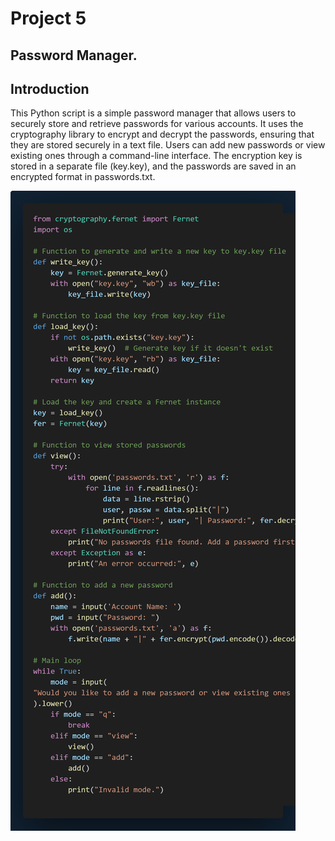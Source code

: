 # Project 5

## Password Manager.

## Introduction

This Python script is a simple password manager that allows users to securely store and retrieve passwords for various accounts. It uses the cryptography library to encrypt and decrypt the passwords, ensuring that they are stored securely in a text file. Users can add new passwords or view existing ones through a command-line interface. The encryption key is stored in a separate file (key.key), and the passwords are saved in an encrypted format in passwords.txt.

![alt text](5.png)
